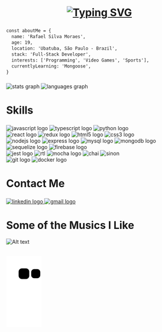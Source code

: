###

<h1 align="center">
<a href="https://git.io/typing-svg"><img src="https://readme-typing-svg.herokuapp.com?font=Fira+Code&size=30&pause=1000&color=6e71db&width=435&lines=Hi+there!+I+am+Rafael!" alt="Typing SVG" /></a>
</h1>

###

```
const aboutMe = {
  name: 'Rafael Silva Moraes',
  age: 19,
  location: 'Ubatuba, São Paulo - Brazil',
  stack: 'Full-Stack Developer',
  interests: ['Programming', 'Video Games', 'Sports'],
  currentlyLearning: 'Mongoose',
}
```

###
<div align="left">
  <img src="https://github-readme-stats.vercel.app/api?hide_title=false&hide_rank=false&show_icons=true&include_all_commits=true&count_private=true&disable_animations=false&theme=react&locale=en&hide_border=false&username=rafaelmoraes003" height="150" alt="stats graph"  />
  <img src="https://github-readme-stats.vercel.app/api/top-langs?locale=en&hide_title=false&layout=compact&card_width=320&langs_count=5&theme=react&hide_border=false&username=rafaelmoraes003" height="150" alt="languages graph"  />
</div>

###
<h1 align="left">Skills</h1>

###
<div align="left">
  <div>
    <img src="https://cdn.jsdelivr.net/gh/devicons/devicon/icons/javascript/javascript-original.svg" height="50" width="62" alt="javascript logo"  />
    <img src="https://cdn.jsdelivr.net/gh/devicons/devicon/icons/typescript/typescript-original.svg" height="50" width="62" alt="typescript logo"  />
    <img src="https://cdn.jsdelivr.net/gh/devicons/devicon/icons/python/python-original.svg" height="50" width="62" alt="python logo"  />
  </div>
  <div>
     <img src="https://cdn.jsdelivr.net/gh/devicons/devicon/icons/react/react-original.svg" height="50" width="62" alt="react logo"  />
      <img src="https://cdn.jsdelivr.net/gh/devicons/devicon/icons/redux/redux-original.svg" height="50" width="62" alt="redux logo"  />
      <img src="https://cdn.jsdelivr.net/gh/devicons/devicon/icons/html5/html5-original.svg" height="50" width="62" alt="html5 logo"  />
      <img src="https://cdn.jsdelivr.net/gh/devicons/devicon/icons/css3/css3-original.svg" height="50" width="62" alt="css3 logo"  />
  </div>
  <div>
    <img src="https://cdn.jsdelivr.net/gh/devicons/devicon/icons/nodejs/nodejs-original.svg" height="50" width="62" alt="nodejs logo"  />
    <img src="https://cdn.jsdelivr.net/gh/devicons/devicon/icons/express/express-original.svg" height="50" width="62" alt="express logo"  />
    <img src="https://cdn.jsdelivr.net/gh/devicons/devicon/icons/mysql/mysql-original.svg" height="50" width="62" alt="mysql logo"  />
    <img src="https://cdn.jsdelivr.net/gh/devicons/devicon/icons/mongodb/mongodb-original.svg" height="50" width="62" alt="mongodb logo"  />
    <img src="https://cdn.jsdelivr.net/gh/devicons/devicon/icons/sequelize/sequelize-original.svg" height="50" width="62" alt="sequelize logo"  />
    <img src="https://cdn.jsdelivr.net/gh/devicons/devicon/icons/firebase/firebase-plain.svg" height="50" width="62" alt="firebase logo"  />
  </div>
  <div>
    <img src="https://cdn.jsdelivr.net/gh/devicons/devicon/icons/jest/jest-plain.svg" height="50" width="62" alt="jest logo"  />
    <img src="https://testing-library.com/img/octopus-128x128.png"  height="50" width="62" alt="rtl"   />
    <img src="https://cdn.jsdelivr.net/gh/devicons/devicon/icons/mocha/mocha-plain.svg" height="50" width="62" alt="mocha logo"  />
    <img src="https://avatars.githubusercontent.com/u/1515293?s=280&v=4" height="50" width="52" alt="chai"   />
    <img src="https://sinonjs.org/assets/images/logo.png" height="50" width="52" alt="sinon"   />
  </div>
  <div>
    <img src="https://cdn.jsdelivr.net/gh/devicons/devicon/icons/git/git-original.svg" height="50" width="62" alt="git logo"  />
    <img src="https://cdn.jsdelivr.net/gh/devicons/devicon/icons/docker/docker-original-wordmark.svg" height="60" width="62" alt="docker logo"  />
  </div>
</div>

###
<h1 align="left">Contact Me</h1>

###
<div align="left">
  <a href="https://www.linkedin.com/in/rafaelmoraes03/" target="_blank">
    <img src="https://raw.githubusercontent.com/maurodesouza/profile-readme-generator/master/src/assets/icons/social/linkedin/default.svg" width="62" height="50" alt="linkedin logo"  />
  </a>
  <a href="mailto:rafaelsm003@gmail.com" target="_blank">
    <img src="https://raw.githubusercontent.com/maurodesouza/profile-readme-generator/master/src/assets/icons/social/gmail/default.svg" width="62" height="50" alt="gmail logo"  />
  </a>
</div>

###

<h1 align="left">Some of the Musics I Like</h1>

![Alt text](https://spotify-recently-played-readme.vercel.app/api?user=12186228211)

##  
![Snake animation](https://github.com/rafaelmoraes003/rafaelmoraes003/blob/output/github-contribution-grid-snake.svg)
